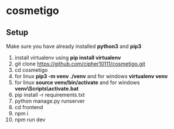 # cosmetigo

## Setup
Make sure you have already installed **python3** and **pip3**
1. install virtualenv using **pip install virtualenv** 
1. git clone https://github.com/cipher10111/cosmetigo.git
2. cd cosmetigo
3. for linux **pip3 -m venv ./venv** and for windows **virtualenv venv**
4. for linux **source venv/bin/activate** and for windows **venv\Scripts\activate.bat**
5. pip install -r requirements.txt 
6. python manage.py runserver
5. cd frontend
7. npm i
6. npm run dev